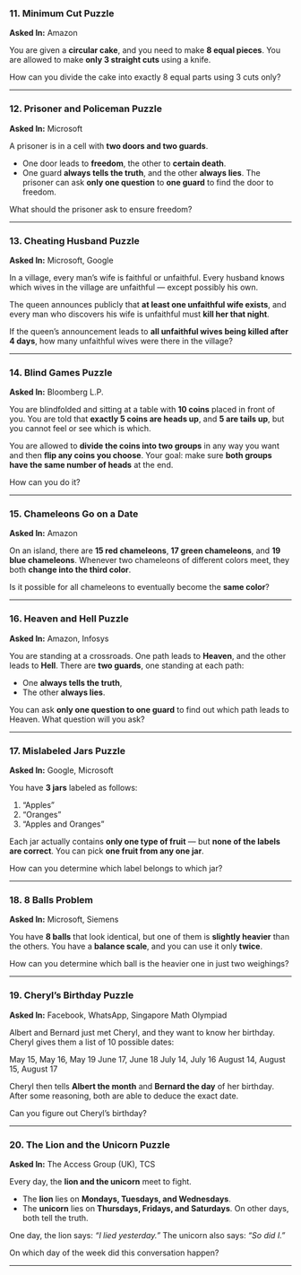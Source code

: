 
### **11. Minimum Cut Puzzle**

**Asked In:** Amazon

You are given a **circular cake**, and you need to make **8 equal pieces**.
You are allowed to make **only 3 straight cuts** using a knife.

How can you divide the cake into exactly 8 equal parts using 3 cuts only?

---

### **12. Prisoner and Policeman Puzzle**

**Asked In:** Microsoft

A prisoner is in a cell with **two doors and two guards**.

* One door leads to **freedom**, the other to **certain death**.
* One guard **always tells the truth**, and the other **always lies**.
  The prisoner can ask **only one question** to **one guard** to find the door to freedom.

What should the prisoner ask to ensure freedom?

---

### **13. Cheating Husband Puzzle**

**Asked In:** Microsoft, Google

In a village, every man’s wife is faithful or unfaithful.
Every husband knows which wives in the village are unfaithful — except possibly his own.

The queen announces publicly that **at least one unfaithful wife exists**, and every man who discovers his wife is unfaithful must **kill her that night**.

If the queen’s announcement leads to **all unfaithful wives being killed after 4 days**,
how many unfaithful wives were there in the village?

---

### **14. Blind Games Puzzle**

**Asked In:** Bloomberg L.P.

You are blindfolded and sitting at a table with **10 coins** placed in front of you.
You are told that **exactly 5 coins are heads up**, and **5 are tails up**,
but you cannot feel or see which is which.

You are allowed to **divide the coins into two groups** in any way you want and then **flip any coins you choose**.
Your goal: make sure **both groups have the same number of heads** at the end.

How can you do it?

---

### **15. Chameleons Go on a Date**

**Asked In:** Amazon

On an island, there are **15 red chameleons**, **17 green chameleons**, and **19 blue chameleons**.
Whenever two chameleons of different colors meet, they both **change into the third color**.

Is it possible for all chameleons to eventually become the **same color**?

---

### **16. Heaven and Hell Puzzle**

**Asked In:** Amazon, Infosys

You are standing at a crossroads.
One path leads to **Heaven**, and the other leads to **Hell**.
There are **two guards**, one standing at each path:

* One **always tells the truth**,
* The other **always lies**.

You can ask **only one question to one guard** to find out which path leads to Heaven.
What question will you ask?

---

### **17. Mislabeled Jars Puzzle**

**Asked In:** Google, Microsoft

You have **3 jars** labeled as follows:

1. “Apples”
2. “Oranges”
3. “Apples and Oranges”

Each jar actually contains **only one type of fruit** — but **none of the labels are correct**.
You can pick **one fruit from any one jar**.

How can you determine which label belongs to which jar?

---

### **18. 8 Balls Problem**

**Asked In:** Microsoft, Siemens

You have **8 balls** that look identical, but one of them is **slightly heavier** than the others.
You have a **balance scale**, and you can use it only **twice**.

How can you determine which ball is the heavier one in just two weighings?

---

### **19. Cheryl’s Birthday Puzzle**

**Asked In:** Facebook, WhatsApp, Singapore Math Olympiad

Albert and Bernard just met Cheryl, and they want to know her birthday.
Cheryl gives them a list of 10 possible dates:

May 15, May 16, May 19
June 17, June 18
July 14, July 16
August 14, August 15, August 17

Cheryl then tells **Albert the month** and **Bernard the day** of her birthday.
After some reasoning, both are able to deduce the exact date.

Can you figure out Cheryl’s birthday?

---

### **20. The Lion and the Unicorn Puzzle**

**Asked In:** The Access Group (UK), TCS

Every day, the **lion and the unicorn** meet to fight.

* The **lion** lies on **Mondays, Tuesdays, and Wednesdays**.
* The **unicorn** lies on **Thursdays, Fridays, and Saturdays**.
  On other days, both tell the truth.

One day, the lion says: *“I lied yesterday.”*
The unicorn also says: *“So did I.”*

On which day of the week did this conversation happen?

---


